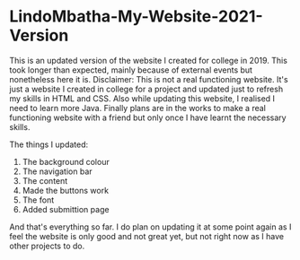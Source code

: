 # LindoMbatha-My-Website-2021-Version
This is an updated version of the website I created for college in 2019.
This took longer than expected, mainly because of external events but nonetheless here it is.
Disclaimer: This is not a real functioning website. It's just a website I created in college for a project and updated just to refresh my skills in HTML and CSS.
Also while updating this website, I realised I need to learn more Java. Finally plans are in the works to make a real functioning website with a friend but only once I have learnt the necessary skills.

The things I updated:
1. The background colour
2. The navigation bar
3. The content
4. Made the buttons work
5. The font
6. Added submittion page

And that's everything so far.
I do plan on updating it at some point again as I feel the website is only good and not great yet, but not right now as I have other projects to do.
